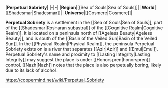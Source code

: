 |**Perpetual Sobriety**|
|-|-|
|**Region**|[[Sea of Souls\|Sea of Souls]]|
|**World**|[[Shadesmar\|Shadesmar]]|
|**Universe**|[[Cosmere\|Cosmere]]|

**Perpetual Sobriety** is a settlement in the [[Sea of Souls\|Sea of Souls]], part of the [[Shadesmar\|Rosharan subastral]] of the [[Cognitive Realm\|Cognitive Realm]]. It is located on a peninsula north of [[Ageless Beauty\|Ageless Beauty]], and is south of the [[Basin of the Veiled Sun\|Basin of the Veiled Sun]]. In the [[Physical Realm\|Physical Realm]], the peninsula Perpetual Sobriety exists on is a river that separates [[Azir\|Azir]] and [[Emul\|Emul]].
Perpetual Sobriety's name and proximity to [[Lasting Integrity\|Lasting Integrity]] may suggest the place is under [[Honorspren\|honorspren]] control.
[[Nazh\|Nazh]] notes that the place is also perpetually boring, likely due to its lack of alcohol.



https://coppermind.net/wiki/Perpetual_Sobriety